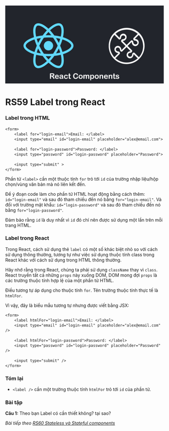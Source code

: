 
![Create-HTML-1](images/components.jpg) 

# RS59 Label trong React

### Label trong HTML

```
<form>
    <label for="login-email">Email: </label>
    <input type="email" id="login-email" placeholder="alex@email.com">

    <label for="login-password">Password: </label>
    <input type="password" id="login-password" placeholder="Password">

    <input type="submit" >
</form>
```

Phần tử `<label>` cần một thuộc tính `for` trỏ tới `id` của trường nhập liệu/hộp chọn/vùng văn bản mà nó liên kết đến.

Để ý đoạn code làm cho phần tử HTML hoạt động bằng cách thêm: `id="login-email"` và sau đó tham chiếu đến nó bằng `for="login-email"`. Và đối với trường mật khẩu: `id="login-password"` và sau đó tham chiếu đến nó bằng `for="login-password"`.

Đảm bảo rằng `id` là duy nhất vì `id` đó chỉ nên được sử dụng một lần trên mỗi trang HTML.

### Label trong React

Trong React, cách sử dụng thẻ `label` có một số khác biệt nhỏ so với cách sử dụng thông thường, tương tự như việc sử dụng thuộc tính class trong React khác với cách sử dụng trong HTML thông thường.

Hãy nhớ rằng trong React, chúng ta phải sử dụng `className` thay vì `class`. React truyền tất cả những `props` này xuống DOM, DOM mong đợi `props` là các trường thuộc tính hợp lệ của một phần tử HTML.

Điều tương tự áp dụng cho thuộc tính `for`. Tên trường thuộc tính thực tế là `htmlFor`.

Vì vậy, đây là biểu mẫu tương tự nhưng được viết bằng JSX:

```
<form>
    <label htmlFor="login-email">Email: </label>
    <input type="email" id="login-email" placeholder="alex@email.com" />

    <label htmlFor="login-password">Password: </label>
    <input type="password" id="login-password" placeholder="Password" />

    <input type="submit" />
</form>
```

### Tóm lại

- `<label />` cần một trường thuộc tính `htmlFor` trỏ tới `id` của phần tử.

### Bài tập

**Câu 1:** Theo bạn Label có cần thiết không? tại sao?


*Bài tiếp theo [RS60 Stateless và Stateful components](/lesson/session/session_060_stateless_stateful_components.md)*